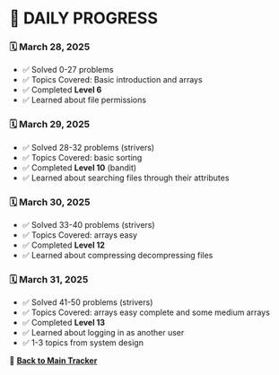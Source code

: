 # 📘 DAILY PROGRESS 

### 🗓️ March 28, 2025  
- ✅ Solved 0-27 problems
- ✅ Topics Covered: Basic introduction and arrays
- ✅ Completed **Level 6**  
- ✅ Learned about file permissions

### 🗓️ March 29, 2025  
- ✅ Solved 28-32 problems (strivers)
- ✅ Topics Covered: basic sorting
- ✅ Completed **Level 10**  (bandit)
- ✅ Learned about searching files through their attributes

### 🗓️ March 30, 2025  
- ✅ Solved 33-40 problems (strivers)
- ✅ Topics Covered: arrays easy
- ✅ Completed **Level 12**  
- ✅ Learned about compressing decompressing files

### 🗓️ March 31, 2025  
- ✅ Solved 41-50 problems (strivers)
- ✅ Topics Covered: arrays easy complete and some medium arrays
- ✅ Completed **Level 13**  
- ✅ Learned about logging in as another user
- ✅ 1-3 topics from system design



🔄 **[Back to Main Tracker](README.md)**
